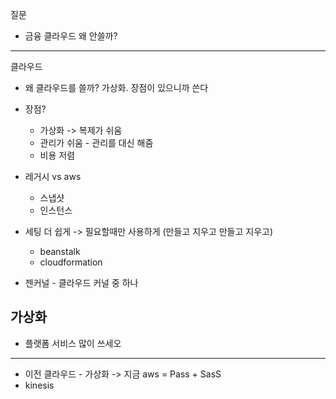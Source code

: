 질문
- 금융 클라우드 왜 안쓸까?
----
클라우드
- 왜 클라우드를 쓸까? 가상화. 장점이 있으니까 쓴다
- 장점?
  - 가상화 -> 복제가 쉬움
  - 관리가 쉬움 - 관리를 대신 해줌
  - 비용 저렴

- 레거시 vs aws
  -  스냅샷
  -  인스턴스

- 세팅 더 쉽게 -> 필요할때만 사용하게 (만들고 지우고 만들고 지우고)
  - beanstalk
  - cloudformation

- 젠커널 - 클라우드 커널 중 하나

## 가상화
- 플랫폼 서비스 많이 쓰세오

-----
- 이전 클라우드 - 가상화 -> 지금 aws = Pass + SasS
- kinesis 
